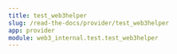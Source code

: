 ```yaml
---
title: test_web3helper
slug: /read-the-docs/provider/test_web3helper
app: provider
module: web3_internal.test.test_web3helper
---
```

